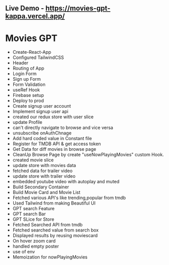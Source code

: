 ## Live Demo - https://movies-gpt-kappa.vercel.app/

# Movies GPT

- Create-React-App
- Configured TailwindCSS
- Header
- Routing of App
- Login Form
- Sign up Form
- Form Validation
- useRef Hook
- Firebase setup
- Deploy to prod
- Create signup user account
- Implement signup user api
- created our redux store with user slice
- update Profile
- can't directly navigate to browse and vice versa
- unsubscribe onAuthChnage
- Add hard coded value in Constant file
- Register for TMDB API & get access token
- Get Data for diff movies in browse page
- CleanUp Browse Page by create "useNowPlayingMovies" custom Hook.
- created movie slice
- update store with movies data
- fetched data for trailer video
- update store with trailer video
- embedded youtube video with autoplay and muted
- Build Secondary Container
- Build Movie Card and Movie List
- Fetched various API's like trending,popular from tmdb
- Used Tailwind from making Beautiful UI
- GPT search Feature
- GPT search Bar
- GPT SLice for Store
- Fetched Searched API from tmdb
- Fetched searched value from search box
- Displayed results by reusing moviescard
- On hover zoom card
- handled empty poster
- use of env
- Memoization for nowPlayingMovies
